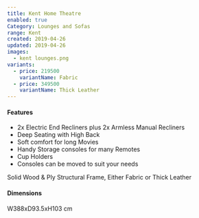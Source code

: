 ```yaml
---
title: Kent Home Theatre
enabled: true
Category: Lounges and Sofas
range: Kent
created: 2019-04-26
updated: 2019-04-26
images:
  - kent lounges.png
variants:
  - price: 219500
    variantName: Fabric
  - price: 349500
    variantName: Thick Leather
---
```


#### Features

* 2x Electric End Recliners plus 2x Armless Manual Recliners
* Deep Seating with High Back
* Soft comfort for long Movies
* Handy Storage consoles for many Remotes
* Cup Holders
* Consoles can be moved to suit your needs

Solid Wood & Ply Structural Frame,
Either Fabric or Thick Leather

#### Dimensions

W388xD93.5xH103 cm
